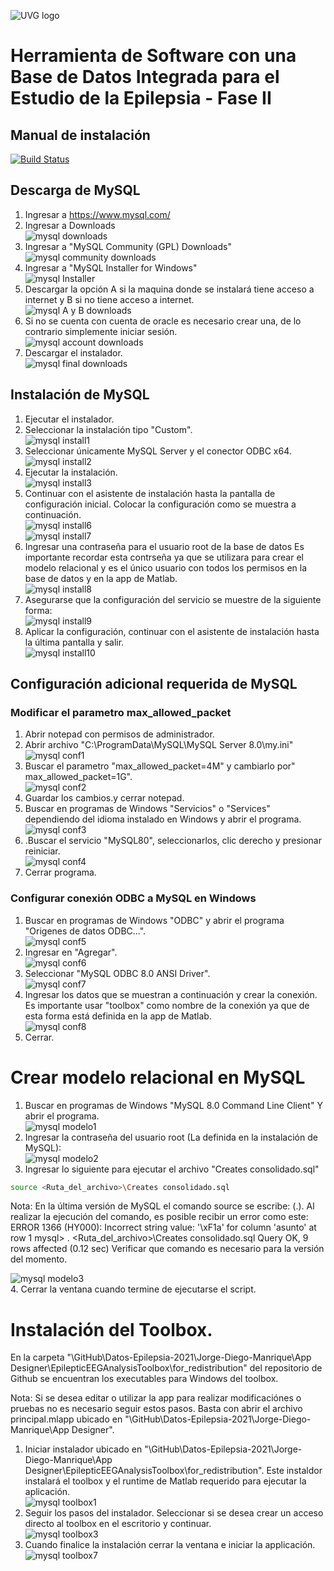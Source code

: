 ![UVG logo](https://res.cloudinary.com/webuvg/image/upload/f_auto,q_auto,fl_lossy,w_200/v1561048457/WEB/institucional/Logo_Cuadro_Verde3x.jpg "UVG logo")
# Herramienta de Software con una Base de Datos Integrada para el Estudio de la Epilepsia - Fase II
## Manual de instalación

[![Build Status](https://travis-ci.org/joemccann/dillinger.svg?branch=master)](https://travis-ci.org/joemccann/dillinger)

## Descarga de  MySQL

1.  Ingresar a https://www.mysql.com/
2.  Ingresar a Downloads\
![mysql downloads](/Jorge-Diego-Manrique/descarga_mysql/ingresardownloads.png "Downloads")
3.  Ingresar a "MySQL Community (GPL) Downloads"\
![mysql community downloads](/Jorge-Diego-Manrique/descarga_mysql/downloads2.png "Community Downloads")
4.  Ingresar a "MySQL Installer for Windows"\
![mysql Installer](/Jorge-Diego-Manrique/descarga_mysql/downloads3.png "Installers")
5.  Descargar la opción A si la maquina donde se instalará tiene acceso a internet y B si no tiene acceso a internet.\
![mysql A y B downloads](/Jorge-Diego-Manrique/descarga_mysql/downloads4.png "A y B Downloads")
6.  Si no se cuenta con cuenta de oracle es necesario crear una, de lo contrario simplemente iniciar sesión.\
![mysql account downloads](/Jorge-Diego-Manrique/descarga_mysql/downloads5.png "account Downloads")
7.  Descargar el instalador.\
![mysql final downloads](/Jorge-Diego-Manrique/descarga_mysql/downloads6.png "final Downloads")

## Instalación de MySQL

1. Ejecutar el instalador.
2. Seleccionar la instalación tipo "Custom".\
![mysql install1](/Jorge-Diego-Manrique/install_mysql/1.png "install1")
3. Seleccionar únicamente MySQL Server y el conector ODBC x64.\
![mysql install2](/Jorge-Diego-Manrique/install_mysql/2.png "install2")
4. Ejecutar la instalación.\
![mysql install3](/Jorge-Diego-Manrique/install_mysql/3.png "install3")
5. Continuar con el asistente de instalación hasta la pantalla de configuración inicial. Colocar la configuración como se muestra a continuación.\
![mysql install6](/Jorge-Diego-Manrique/install_mysql/6.png "install6")\
![mysql install7](/Jorge-Diego-Manrique/install_mysql/7.png "install7")
6. Ingresar una contraseña para el usuario root de la base de datos Es importante recordar esta contrseña ya que se utilizara para crear el modelo relacional y es el único usuario con todos los permisos en la base de datos y en la app de Matlab.\
![mysql install8](/Jorge-Diego-Manrique/install_mysql/8.png "install8")
7. Asegurarse que la configuración del servicio se muestre de la siguiente forma:\
![mysql install9](/Jorge-Diego-Manrique/install_mysql/9.png "install9")
8. Aplicar la configuración, continuar con el asistente de instalación hasta la última pantalla y salir.\
![mysql install10](/Jorge-Diego-Manrique/install_mysql/10.png "install10")

## Configuración adicional requerida de MySQL
### Modificar el parametro max_allowed_packet
1. Abrir notepad con permisos de administrador.
2. Abrir archivo "C:\ProgramData\MySQL\MySQL Server 8.0\my.ini"\
![mysql conf1](/Jorge-Diego-Manrique/conf_mysql/1.png "conf1")
3. Buscar el parametro "max_allowed_packet=4M" y cambiarlo por" max_allowed_packet=1G".\
![mysql conf2](/Jorge-Diego-Manrique/conf_mysql/2.png "conf2")
4. Guardar los cambios.y cerrar notepad.
5. Buscar en programas de Windows "Servicios" o "Services" dependiendo del idioma instalado en Windows y abrir el programa.\
![mysql conf3](/Jorge-Diego-Manrique/conf_mysql/3.png "conf3")
6. .Buscar el servicio "MySQL80", seleccionarlos, clic derecho y presionar reiniciar.\
![mysql conf4](/Jorge-Diego-Manrique/conf_mysql/4.png "conf4")
7. Cerrar programa.

### Configurar conexión ODBC a MySQL en Windows
1. Buscar en programas de Windows "ODBC" y abrir el programa "Origenes de datos ODBC...".\
![mysql conf5](/Jorge-Diego-Manrique/conf_mysql/5.png "conf5")
2. Ingresar en "Agregar".\
![mysql conf6](/Jorge-Diego-Manrique/conf_mysql/6.png "conf6")
3. Seleccionar "MySQL ODBC 8.0 ANSI Driver".\
![mysql conf7](/Jorge-Diego-Manrique/conf_mysql/7.png "conf7")
4. Ingresar los datos que se muestran a continuación y crear la conexión. Es importante usar "toolbox" como nombre de la conexión ya que de esta forma está definida en la app de Matlab.\
![mysql conf8](/Jorge-Diego-Manrique/conf_mysql/8.png "conf8")
5. Cerrar.

# Crear modelo relacional en MySQL
1.  Buscar en programas de Windows "MySQL 8.0 Command Line Client" Y abrir el programa.\
![mysql modelo1](/Jorge-Diego-Manrique/crear_modelo/1.png "modelo1")
2.  Ingresar la contraseña del usuario root (La definida en la instalación de MySQL):\
![mysql modelo2](/Jorge-Diego-Manrique/crear_modelo/2.1.png "modelo2")
3.  Ingresar lo siguiente para ejecutar el archivo "Creates consolidado.sql"
```sh
source <Ruta_del_archivo>\Creates consolidado.sql
```
Nota: En la última versión de MySQL el comando source se escribe: (\.). Al realizar la ejecución del comando, es posible recibir un error como este: ERROR 1366 (HY000): Incorrect string value: '\xF1a' for column 'asunto' at row 1
mysql> \. <Ruta_del_archivo>\Creates consolidado.sql
Query OK, 9 rows affected (0.12 sec)
Verificar que comando es necesario para la versión del momento.

![mysql modelo3](/Jorge-Diego-Manrique/crear_modelo/3.png "modelo3")\
4.  Cerrar la ventana cuando termine de ejecutarse el script.

# Instalación del Toolbox.

En la carpeta "\GitHub\Datos-Epilepsia-2021\Jorge-Diego-Manrique\App Designer\EpilepticEEGAnalysisToolbox\for_redistribution" del repositorio de Github se encuentran los executables para Windows del toolbox. 

Nota: Si se desea editar o utilizar la app para realizar modificaciónes o pruebas no es necesario seguir estos pasos. Basta con abrir el archivo principal.mlapp ubicado en "\GitHub\Datos-Epilepsia-2021\Jorge-Diego-Manrique\App Designer".

1. Iniciar instalador ubicado en "\GitHub\Datos-Epilepsia-2021\Jorge-Diego-Manrique\App Designer\EpilepticEEGAnalysisToolbox\for_redistribution". Este instaldor instalará el toolbox y el runtime de Matlab requerido para ejecutar la aplicación.\
![mysql toolbox1](/Jorge-Diego-Manrique/install_toolbox/1.png "toolbox1")
2. Seguir los pasos del instalador. Seleccionar si se desea crear un acceso directo al toolbox en el escritorio y continuar.\
![mysql toolbox3](/Jorge-Diego-Manrique/install_toolbox/3.png "toolbox3")
3. Cuando finalice la instalación cerrar la ventana e iniciar la applicación.\
![mysql toolbox7](/Jorge-Diego-Manrique/install_toolbox/7.png "toolbox7")


